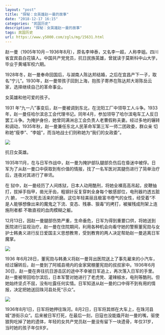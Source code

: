 ```yaml
---
layout: "post"
title: "探秘：女英雄赵一曼的故事"
date: "2018-12-17 16:15"
categories: "民国历史"
description: "探秘：女英雄赵一曼的故事"
tags: 民国历史
url: https://www.y5000.com/zgls/mg/15631.html
---
```






赵一曼（1905年10月－1936年8月），原名李坤泰，又名李一超，人称李姐。四川省宜宾县白花镇人。中国共产党党员，抗日民族英雄，曾就读于莫斯科中山大学，毕业于黄埔军校六期。

1928年冬，赵一曼奉命回国后，与湖南人陈达邦结婚，之后在宜昌产下一子，取名“宁儿”。1930年，赵一曼带孩子回到上海，抱孩子寄养在陈达邦大哥陈岳云家，选择继续自己的革命事业。

女英雄和他可爱的孩子。

1931 年“九一八”事变后，赵一曼被调到东北，在沈阳工厂中领导工人斗争。1933年，赵一曼任哈尔滨总工会代理书记。同年4月，参加领导了哈尔滨电车工人反日
罢工斗争。为掩护身份，她曾同满洲总工会负责人老曹假称夫妻。经过多地的辗转和调动，1935年秋，赵一曼兼任东北人民革命军第三军一师二团政委，群众亲
切称她“瘦李”、“李姐”，而当地战士们则称她为“我们的女政委”。

![](https://img.y5000.com/uploads/allimg/170301/1G5415003-0.jpg)

抗日女英雄。

1935年11月，在与日军作战中，赵一曼为掩护部队腿部负伤后在昏迷中被俘。日军为了从赵一曼口中获取到有价值的情报，找了一名军医对其腿伤进行了简单治疗后，连夜对其进行了审讯。

在 狱中，赵一曼经历了人间炼狱，日本人动用酷刑，将她全裸高高吊起，皮鞭抽打，拔掉手指甲，凿光牙齿，粗钢针反复穿刺全身每个敏感部位，电刑器灼透五脏六 腑，
一次次死去活来的折磨。这位年轻美丽且极富书卷气的女性，经受着“不是人能够想像出来的魔鬼之下流、变态、残暴、狠毒”的拷打，被摧残成刑架上连施刑者都
不敢直视的血肉模糊之躯。

12月13日，因赵一曼腿部伤势严重，生命垂危，日军为得到重要口供，将她送到医院进行监视治疗。赵一曼在住院期间，利用各种机会向看守她的警察董宪勋与女护士韩勇义进行反日爱国主义思想教育，受到教育的两人决定帮助赵一曼逃离日军魔掌。

![](https://img.y5000.com/uploads/allimg/170301/1G5415M4-1.jpg)

1936 年6月28日，董宪勋与韩勇义将赵一曼背出医院送上了事先雇来的小汽车，经过辗转后，赵一曼到了阿城县境内的金家窝棚董宪勋的叔叔家中。1936年6月
30日，赵一曼在奔往抗日游击区的途中不幸被日军追上，再次落入日军的手里。赵一曼被带回哈尔滨后，日本军警对她进行了老虎凳、灌辣椒水，电刑等酷刑。但
她始终坚贞不屈，没有吐露任何实情。日军知道从赵一曼的口中得不到有用的情报，决定把她送回珠河县处死“示众”。

![](https://img.y5000.com/uploads/allimg/170301/1G5412344-2.jpg)

1936年8月1日，日军将她押往珠河。8月2日，日军将其绑在大车上，在珠河县城“游街示众”。后来被日军打死，在最后一刻，日寇也没能撬开赵一曼的嘴，驱使狼狗吃掉了她的遗体，年轻的女共产党员赵一曼没有留下一块遗骨，年仅31岁，当时她的孩子年仅8岁。
